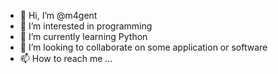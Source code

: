 - 👋 Hi, I’m @m4gent
- 👀 I’m interested in programming
- 🌱 I’m currently learning Python
- 💞️ I’m looking to collaborate on some application or software
- 📫 How to reach me ...

<!---
m4gent/m4gent is a ✨ special ✨ repository because its `README.md` (this file) appears on your GitHub profile.
You can click the Preview link to take a look at your changes.
--->
